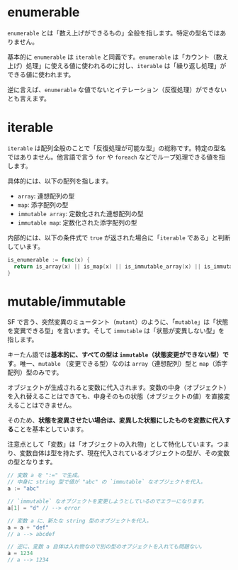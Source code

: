 # enumerable

`enumerable` とは「数え上げができるもの」全般を指します。特定の型名ではありません。

基本的に `enumerable` は `iterable` と同義です。`enumerable` は「カウント（数え上げ）処理」に使える値に使われるのに対し、`iterable` は「繰り返し処理」ができる値に使われます。

逆に言えば、`enumerable` な値でないとイテレーション（反復処理）ができないとも言えます。

# iterable

`iterable` は配列全般のことで「反復処理が可能な型」の総称です。特定の型名ではありません。他言語で言う `for` や `foreach` などでループ処理できる値を指します。

具体的には、以下の配列を指します。

- `array`: 連想配列の型
- `map`: 添字配列の型
- `immutable array`: 定数化された連想配列の型
- `immutable map`: 定数化された添字配列の型

内部的には、以下の条件式で `true` が返された場合に「`iterable` である」と判断しています。

```go
is_enumerable := func(x) {
  return is_array(x) || is_map(x) || is_immutable_array(x) || is_immutable_map(x)
}
```

# mutable/immutable

SF で言う、突然変異のミュータント（`mutant`）のように、「`mutable`」は「状態を変異できる型」を言います。そして `immutable` は「状態が変異しない型」を指します。

キーたん語では**基本的に、すべての型は `immutable`（状態変更ができない型）です**。唯一、`mutable` （変更できる型）なのは `array`（連想配列）型と `map`（添字配列）型のみです。

オブジェクトが生成されると変数に代入されます。変数の中身（オブジェクト）を入れ替えることはできても、中身そのもの状態（オブジェクトの値）を直接変えることはできません。

そのため、**状態を変異させたい場合は、変異した状態にしたものを変数に代入する**ことを基本としています。

注意点として「変数」は「オブジェクトの入れ物」として特化しています。つまり、変数自体は型を持たず、現在代入されているオブジェクトの型が、その変数の型となります。

```go
// 変数 a を ":=" で生成。
// 中身に string 型で値が "abc" の `immutable` なオブジェクトを代入。
a := "abc"

// `immutable` なオブジェクトを変更しようとしているのでエラーになります。
a[1] = "d" // --> error

// 変数 a に、新たな string 型のオブジェクトを代入。
a = a + "def"
// a --> abcdef

// 逆に、変数 a 自体は入れ物なので別の型のオブジェクトを入れても問題ない。
a = 1234
// a --> 1234
```


